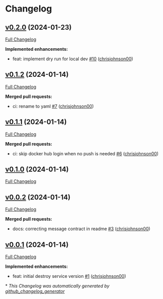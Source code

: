 # Changelog

## [v0.2.0](https://github.com/chrisjohnson00/plex-sad-destroy/tree/v0.2.0) (2024-01-23)

[Full Changelog](https://github.com/chrisjohnson00/plex-sad-destroy/compare/v0.1.2...v0.2.0)

**Implemented enhancements:**

- feat: implement dry run for local dev [\#10](https://github.com/chrisjohnson00/plex-sad-destroy/pull/10) ([chrisjohnson00](https://github.com/chrisjohnson00))

## [v0.1.2](https://github.com/chrisjohnson00/plex-sad-destroy/tree/v0.1.2) (2024-01-14)

[Full Changelog](https://github.com/chrisjohnson00/plex-sad-destroy/compare/v0.1.1...v0.1.2)

**Merged pull requests:**

- ci: rename to yaml [\#7](https://github.com/chrisjohnson00/plex-sad-destroy/pull/7) ([chrisjohnson00](https://github.com/chrisjohnson00))

## [v0.1.1](https://github.com/chrisjohnson00/plex-sad-destroy/tree/v0.1.1) (2024-01-14)

[Full Changelog](https://github.com/chrisjohnson00/plex-sad-destroy/compare/v0.1.0...v0.1.1)

**Merged pull requests:**

- ci: skip docker hub login when no push is needed [\#6](https://github.com/chrisjohnson00/plex-sad-destroy/pull/6) ([chrisjohnson00](https://github.com/chrisjohnson00))

## [v0.1.0](https://github.com/chrisjohnson00/plex-sad-destroy/tree/v0.1.0) (2024-01-14)

[Full Changelog](https://github.com/chrisjohnson00/plex-sad-destroy/compare/v0.0.2...v0.1.0)

## [v0.0.2](https://github.com/chrisjohnson00/plex-sad-destroy/tree/v0.0.2) (2024-01-14)

[Full Changelog](https://github.com/chrisjohnson00/plex-sad-destroy/compare/v0.0.1...v0.0.2)

**Merged pull requests:**

- docs: correcting message contract in readme [\#3](https://github.com/chrisjohnson00/plex-sad-destroy/pull/3) ([chrisjohnson00](https://github.com/chrisjohnson00))

## [v0.0.1](https://github.com/chrisjohnson00/plex-sad-destroy/tree/v0.0.1) (2024-01-14)

[Full Changelog](https://github.com/chrisjohnson00/plex-sad-destroy/compare/b0e4f2aa2249f20eabe48fbb0a1d4c2df840f5d4...v0.0.1)

**Implemented enhancements:**

- feat: initial destroy service version [\#1](https://github.com/chrisjohnson00/plex-sad-destroy/pull/1) ([chrisjohnson00](https://github.com/chrisjohnson00))



\* *This Changelog was automatically generated by [github_changelog_generator](https://github.com/github-changelog-generator/github-changelog-generator)*
